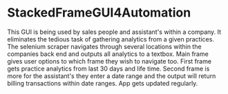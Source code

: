 # StackedFrameGUI4Automation
This GUI is being used by sales people and assistant's within a company. It eliminates the tedious task of gathering analytics from a given practices. The selenium scraper navigates through several locations within the companies back end and outputs all analytics to a textbox. Main frame gives user options to which frame they wish to navigate too. First frame gets practice analytics from last 30 days and life time. Second frame is more for the assistant's they enter a date range and the output will return billing transactions within date ranges. App gets updated regularly.

